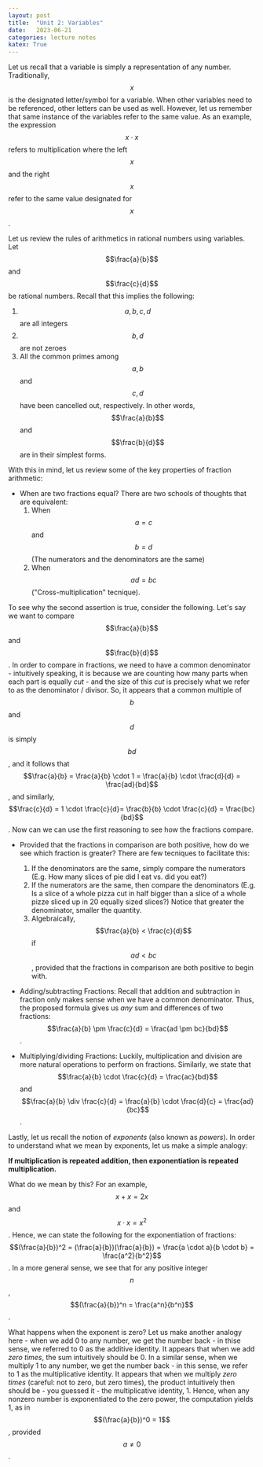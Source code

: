```yaml
---
layout: post
title:  "Unit 2: Variables"
date:   2023-06-21
categories: lecture notes
katex: True
---
```


Let us recall that a variable is simply a representation of any number. Traditionally, $$x$$ is the designated letter/symbol for a variable. When other variables need to be referenced, other letters can be used as well. However, let us remember that same instance of the variables refer to the same value. As an example, the expression $$x \cdot x$$ refers to multiplication where the left $$x$$ and the right $$x$$ refer to the same value designated for $$x$$. 

Let us review the rules of arithmetics in rational numbers using variables. Let $$\frac{a}{b}$$ and $$\frac{c}{d}$$ be rational numbers. Recall that this implies the following:

1.  $$a, b, c, d$$ are all integers  
2. $$b, d$$ are not zeroes  
3. All the common primes among $$a, b$$ and $$c, d$$ have been cancelled out, respectively. In other words, $$\frac{a}{b}$$ and $$\frac{b}{d}$$ are in their simplest forms.  

With this in mind, let us review some of the key properties of fraction arithmetic:  

* When are two fractions equal? There are two schools of thoughts that are equivalent:
    1. When $$a = c$$ and $$b = d$$ (The numerators and the denominators are the same)
    2. When $$ad = bc$$ ("Cross-multiplication" tecnique).

To see why the second assertion is true, consider the following. Let's say we want to compare $$\frac{a}{b}$$ and $$\frac{b}{d}$$. In order to compare in fractions, we need to have a common denominator - intuitively speaking, it is because we are counting how many parts when each part is equally _cut_ - and the size of this _cut_ is precisely what we refer to as the denominator / divisor. So, it appears that a common multiple of $$b$$ and $$d$$ is simply $$bd$$, and it follows that $$\frac{a}{b} = \frac{a}{b} \cdot 1 = \frac{a}{b} \cdot \frac{d}{d} = \frac{ad}{bd}$$, and similarly, $$\frac{c}{d} = 1 \cdot \frac{c}{d}= \frac{b}{b} \cdot \frac{c}{d} = \frac{bc}{bd}$$. Now can we can use the first reasoning to see how the fractions compare. 

* Provided that the fractions in comparison are both positive, how do we see which fraction is greater? There are few tecniques to facilitate this:
  1. If the denominators are the same, simply compare the numerators (E.g. How many slices of pie did I eat vs. did you eat?)  
  2. If the numerators are the same, then compare the denominators (E.g. Is a slice of a whole pizza cut in half bigger than a slice of a whole pizze sliced up in 20 equally sized slices?) Notice that greater the denominator, smaller the quantity.  
  3. Algebraically, $$\frac{a}{b} < \frac{c}{d}$$ if $$ad < bc$$, provided that the fractions in comparison are both positive to begin with.

* Adding/subtracting Fractions: Recall that addition and subtraction in fraction only makes sense when we have a common denominator. Thus, the proposed formula gives us _any_ sum and differences of two fractions: $$\frac{a}{b} \pm \frac{c}{d} = \frac{ad \pm bc}{bd}$$. 

* Multiplying/dividing Fractions: Luckily, multiplication and division are more natural operations to perform on fractions. Similarly, we state that $$\frac{a}{b} \cdot \frac{c}{d} = \frac{ac}{bd}$$ and $$\frac{a}{b} \div \frac{c}{d} = \frac{a}{b} \cdot \frac{d}{c} = \frac{ad}{bc}$$.

Lastly, let us recall the notion of _exponents_ (also known as _powers_). In order to understand what we mean by exponents, let us make a simple analogy:  

**If multiplication is repeated addition, then exponentiation is repeated multiplication.**  

What do we mean by this? For an example, $$x + x = 2x$$ and $$x \cdot x = x^2$$. Hence, we can state the following for the exponentiation of fractions: $$(\frac{a}{b})^2 = (\frac{a}{b})(\frac{a}{b}) = \frac{a \cdot a}{b \cdot b} = \frac{a^2}{b^2}$$. In a more general sense, we see that for any positive integer $$n$$, $$(\frac{a}{b})^n = \frac{a^n}{b^n}$$.

What happens when the exponent is zero? Let us make another analogy here - when we add 0 to any number, we get the number back - in thise sense, we referred to 0 as the additive identity. It appears that when we add _zero times_, the sum intuitively should be 0. In a similar sense, when we multiply 1 to any number, we get the number back - in this sense, we refer to 1 as the multiplicative identity. It appears that when we multiply _zero times_ (careful: not to zero, but zero times), the product intuitively then should be - you guessed it - the multiplicative identity, 1. Hence, when any nonzero number is exponentiated to the zero power, the computation yields 1, as in $$(\frac{a}{b})^0 = 1$$, provided $$a \not = 0$$. 